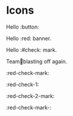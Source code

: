 # Icons

Hello :button:

Hello :red: banner.

Hello :#check: mark.

Team:rocket:blasting off again.

:red-check-mark:

:red-check-1:

:red-check-2-mark:

:red-check-mark-:

